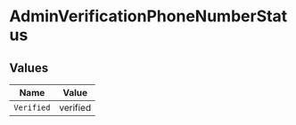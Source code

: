 # AdminVerificationPhoneNumberStatus


## Values

| Name       | Value      |
| ---------- | ---------- |
| `Verified` | verified   |